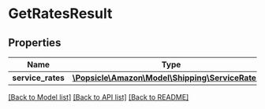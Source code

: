 # GetRatesResult

## Properties
Name | Type | Description | Notes
------------ | ------------- | ------------- | -------------
**service_rates** | [**\Popsicle\Amazon\Model\Shipping\ServiceRateList**](ServiceRateList.md) |  | 

[[Back to Model list]](../../README.md#documentation-for-models) [[Back to API list]](../../README.md#documentation-for-api-endpoints) [[Back to README]](../../README.md)

